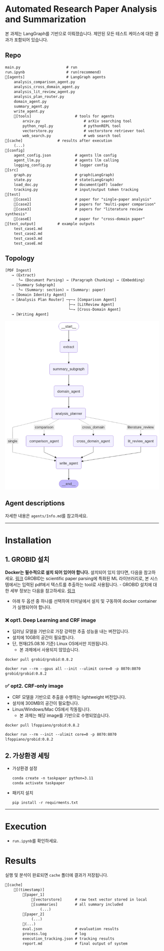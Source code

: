 # Automated Research Paper Analysis and Summarization

본 과제는 LangGraph를 기반으로 이뤄졌습니다.
제안된 모든 테스트 케이스에 대한 결과가 포함되어 있습니다.

## Repo

```
main.py     				# run
run.ipynb   				# run(recommend)
📂[agents]					# LangGraph agents
	analysis_comparison_agent.py
	analysis_cross_domain_agent.py
	analysis_lit_review_agent.py
	analysis_plan_router.py
	domain_agent.py
	summary_agent.py
	write_agent.py
	📂[tools] 					# tools for agents
		arxiv.py      				# arXiv searching tool
		python_repl.py  			# pythonREPL tool
		vectorstore.py  			# vectorstore retriever tool
		web_search.py   			# web search tool
📂[cache]   				# results after execution
	(...)
📂[config]
	agent_config.json   		# agents llm config
	agent_llm.py 				# agents llm calling
	logging_config.py   		# logger config
📂[src]
	graph.py      				# graph(LangGraph)
	state.py      				# state(LangGraph)
	load_doc.py   				# document(pdf) loader
	tracking.py   				# input/output token tracking
📂[test]       	  
	📂[case1]     				# paper for "single-paper analysis"
	📂[case2]     				# papers for "multi-paper comparison"
	📂[case3]     				# papers for "literature review synthesis"
	📂[caseE]     				# paper for "cross-domain paper"
📂[test_output] 			# example outputs
	test_case1.md
	test_case2.md
	test_case3.md
	test_caseE.md
```

## Topology

```
[PDF Ingest]
   → (Extract)
      └→ (Documant Parsing) → (Paragraph Chunking) → (Embedding)
   → [Summary Subgraph]
	  └→ (Summary: section) → (Summary: paper)
   → [Domain Identity Agent]
   → [Analysis Plan Router] ─┬─→ [Comparison Agent]
                          	 ├─→ [LitReview Agent]
							 └─→ [Cross-Domain Agent]
   → [Writing Agent]
```

![graph workflow](./image/graph.png)

## Agent descriptions

자세한 내용은 `agents/Info.md`를 참고하세요.


---

# Installation

## 1. GROBID 설치

**Docker는 필수적으로 설치 되어 있어야 합니다.** 설치되어 있지 않다면, 다음을 참고하세요. [링크](https://docs.docker.com/get-started/docker-overview/)
GROBID는 scientific paper parsing에 특화된 ML 라이브러리로, 본 시스템에서는 입력된 pdf에서 텍스트를 추출하는 tool로 사용됩니다.
    - GROBID 설치에 대한 세부 정보는 다음을 참고하세요. [링크](https://grobid.readthedocs.io/en/latest/Grobid-docker/)
- 아래 두 옵션 중 하나를 선택하여 터미널에서 설치 및 구동하여 docker container가 실행되어야 합니다.

### ❌ opt1. **Deep Learning and CRF image**

- 딥러닝 모델을 기반으로 가장 강력한 추출 성능을 내는 버전입니다.
- 설치에 10GB의 공간이 필요합니다.
- 단, 현재(25.08.16 기준) Linux OS에서만 지원됩니다.
    - 본 과제에서 사용되지 않았습니다.

```
docker pull grobid/grobid:0.8.2
```

```
docker run --rm --gpus all --init --ulimit core=0 -p 8070:8070 grobid/grobid:0.8.2
```

### ✅ opt2. **CRF-only image**

- CRF 모델을 기반으로 추출을 수행하는 lightweight 버전입니다.
- 설치에 300MB의 공간이 필요합니다.
- Linux/Windows/Mac OS에서 작동됩니다.
    - 본 과제는 해당 image를 기반으로 수행되었습니다.

```
docker pull lfoppiano/grobid:0.8.2
```

```
docker run --rm --init --ulimit core=0 -p 8070:8070 lfoppiano/grobid:0.8.2
```

## 2. 가상환경 세팅

- 가상환경 설정
    
    ```
    conda create -n taskpaper python=3.11 
    conda activate taskpaper
    ```
    
- 패키지 설치
    
    ```
    pip install -r requirments.txt
    ```
    

---

# Execution

- `run.ipynb`를 확인하세요.

# Results

실행 및 분석이 완료되면 `cache` 폴더에 결과가 저장됩니다.
```
📁[cache]
	📁[(timestamp)]
		📁[paper_1]
			📁[vectorstore]		# raw text vector stored in local
			📁[summaries]		# all summary included
				(...)
		📁[paper_2]
			(...)
		📁(...)
		eval.json				# evaluation results
		process.log				# log
		execution_tracking.json # tracking results
		report.md				# final output of system
```
